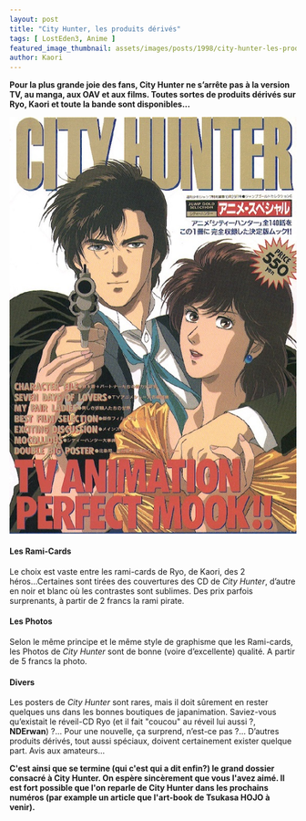 ```yaml
---
layout: post
title: "City Hunter, les produits dérivés"
tags: [ LostEden3, Anime ]
featured_image_thumbnail: assets/images/posts/1998/city-hunter-les-produites-derives.jpg
author: Kaori
---
```


**Pour la plus grande joie des fans, City Hunter ne s’arrête pas à la version TV, au manga, aux OAV et aux films. Toutes sortes de produits dérivés sur Ryo, Kaori et toute la bande sont disponibles...**

![City Hunter, Dramatic Master II](assets/images/posts/1998/city-hunter-les-produites-derives.jpg)

#### Les Rami-Cards

Le choix est vaste entre les rami-cards de Ryo, de Kaori, des 2 héros...Certaines sont tirées des couvertures des CD de *City Hunter*, d’autre en noir et blanc où les contrastes sont sublimes. Des prix parfois surprenants, à partir de 2 francs la rami pirate.

#### Les Photos

Selon le même principe et le même style de graphisme que les Rami-cards, les Photos de *City Hunter* sont de bonne (voire d’excellente) qualité. A partir de 5 francs la photo.

#### Divers

Les posters de *City Hunter* sont rares, mais il doit sûrement en rester quelques uns dans les bonnes boutiques de japanimation. Saviez-vous qu’existait le réveil-CD Ryo (et il fait "coucou" au réveil lui aussi ?, **NDErwan**) ?... Pour une nouvelle, ça surprend, n’est-ce pas ?... D’autres produits dérivés, tout aussi spéciaux, doivent certainement exister quelque part. Avis aux amateurs... 

**C'est ainsi que se termine (qui c'est qui a dit enfin?) le grand dossier consacré à City Hunter. On espère sincèrement que vous l'avez aimé. Il est fort possible que l'on reparle de City Hunter dans les prochains numéros (par example un article que l'art-book de Tsukasa HOJO à venir).**